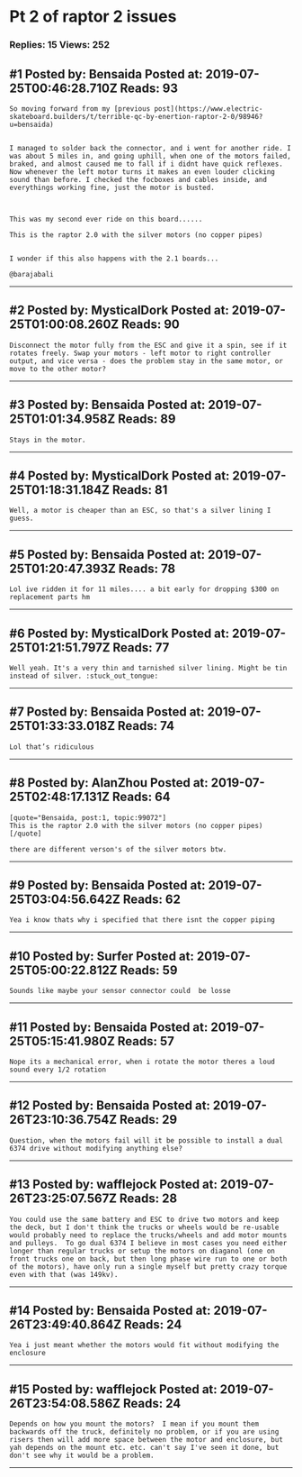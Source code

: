 # Pt 2 of raptor 2 issues

### Replies: 15 Views: 252

## \#1 Posted by: Bensaida Posted at: 2019-07-25T00:46:28.710Z Reads: 93

```
So moving forward from my [previous post](https://www.electric-skateboard.builders/t/terrible-qc-by-enertion-raptor-2-0/98946?u=bensaida)


I managed to solder back the connector, and i went for another ride. I was about 5 miles in, and going uphill, when one of the motors failed, braked, and almost caused me to fall if i didnt have quick reflexes. Now whenever the left motor turns it makes an even louder clicking sound than before. I checked the focboxes and cables inside, and everythings working fine, just the motor is busted. 



This was my second ever ride on this board......

This is the raptor 2.0 with the silver motors (no copper pipes)


I wonder if this also happens with the 2.1 boards...

@barajabali
```

---
## \#2 Posted by: MysticalDork Posted at: 2019-07-25T01:00:08.260Z Reads: 90

```
Disconnect the motor fully from the ESC and give it a spin, see if it rotates freely. Swap your motors - left motor to right controller output, and vice versa - does the problem stay in the same motor, or move to the other motor?
```

---
## \#3 Posted by: Bensaida Posted at: 2019-07-25T01:01:34.958Z Reads: 89

```
Stays in the motor.
```

---
## \#4 Posted by: MysticalDork Posted at: 2019-07-25T01:18:31.184Z Reads: 81

```
Well, a motor is cheaper than an ESC, so that's a silver lining I guess.
```

---
## \#5 Posted by: Bensaida Posted at: 2019-07-25T01:20:47.393Z Reads: 78

```
Lol ive ridden it for 11 miles.... a bit early for dropping $300 on replacement parts hm
```

---
## \#6 Posted by: MysticalDork Posted at: 2019-07-25T01:21:51.797Z Reads: 77

```
Well yeah. It's a very thin and tarnished silver lining. Might be tin instead of silver. :stuck_out_tongue:
```

---
## \#7 Posted by: Bensaida Posted at: 2019-07-25T01:33:33.018Z Reads: 74

```
Lol that’s ridiculous
```

---
## \#8 Posted by: AlanZhou Posted at: 2019-07-25T02:48:17.131Z Reads: 64

```
[quote="Bensaida, post:1, topic:99072"]
This is the raptor 2.0 with the silver motors (no copper pipes)
[/quote]

there are different verson's of the silver motors btw.
```

---
## \#9 Posted by: Bensaida Posted at: 2019-07-25T03:04:56.642Z Reads: 62

```
Yea i know thats why i specified that there isnt the copper piping
```

---
## \#10 Posted by: Surfer Posted at: 2019-07-25T05:00:22.812Z Reads: 59

```
Sounds like maybe your sensor connector could  be losse
```

---
## \#11 Posted by: Bensaida Posted at: 2019-07-25T05:15:41.980Z Reads: 57

```
Nope its a mechanical error, when i rotate the motor theres a loud sound every 1/2 rotation
```

---
## \#12 Posted by: Bensaida Posted at: 2019-07-26T23:10:36.754Z Reads: 29

```
Question, when the motors fail will it be possible to install a dual 6374 drive without modifying anything else?
```

---
## \#13 Posted by: wafflejock Posted at: 2019-07-26T23:25:07.567Z Reads: 28

```
You could use the same battery and ESC to drive two motors and keep the deck, but I don't think the trucks or wheels would be re-usable would probably need to replace the trucks/wheels and add motor mounts and pulleys.  To go dual 6374 I believe in most cases you need either longer than regular trucks or setup the motors on diaganol (one on front trucks one on back, but then long phase wire run to one or both of the motors), have only run a single myself but pretty crazy torque even with that (was 149kv).
```

---
## \#14 Posted by: Bensaida Posted at: 2019-07-26T23:49:40.864Z Reads: 24

```
Yea i just meant whether the motors would fit without modifying the enclosure
```

---
## \#15 Posted by: wafflejock Posted at: 2019-07-26T23:54:08.586Z Reads: 24

```
Depends on how you mount the motors?  I mean if you mount them backwards off the truck, definitely no problem, or if you are using risers then will add more space between the motor and enclosure, but yah depends on the mount etc. etc. can't say I've seen it done, but don't see why it would be a problem.
```

---
